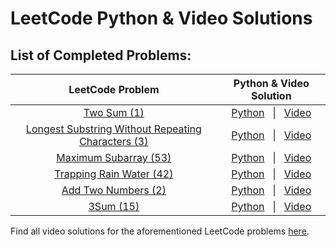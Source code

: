 # LeetCode Python & Video Solutions
## List of Completed Problems:
| LeetCode Problem | Python & Video Solution |
| :--------: | :-------: |
| [Two Sum (1)](https://leetcode.com/problems/two-sum/) | [Python](https://github.com/HarisK03/leetcode-solutions/blob/2b77c375411913ac54c4452b8c01c4af84e53ad1/two_sum.py) &nbsp; &#124; &nbsp; [Video](https://www.youtube.com/watch?v=9mkQmK_GOx0) |
| [Longest Substring Without Repeating Characters (3)](https://leetcode.com/problems/longest-substring-without-repeating-characters/) | [Python](https://github.com/HarisK03/leetcode-solutions/blob/2b77c375411913ac54c4452b8c01c4af84e53ad1/longest_substring_without_repeating_characters.py) &nbsp; &#124; &nbsp; [Video](https://www.youtube.com/watch?v=VP4gPDmfGyM) |
| [Maximum Subarray (53)](https://leetcode.com/problems/maximum-subarray/) | [Python](https://github.com/HarisK03/leetcode-solutions/blob/2b77c375411913ac54c4452b8c01c4af84e53ad1/maximum_subarray.py) &nbsp; &#124; &nbsp; [Video](https://www.youtube.com/watch?v=tCtOojn-k08) |
| [Trapping Rain Water (42)](https://leetcode.com/problems/trapping-rain-water/) | [Python](https://github.com/HarisK03/leetcode-solutions/blob/2b77c375411913ac54c4452b8c01c4af84e53ad1/trapping_rainwater.py) &nbsp; &#124; &nbsp; [Video](https://www.youtube.com/watch?v=VfSvo69Oxd4) |
| [Add Two Numbers (2)](https://leetcode.com/problems/add-two-numbers/) | [Python](https://github.com/HarisK03/leetcode-solutions/blob/2b77c375411913ac54c4452b8c01c4af84e53ad1/add_two_numbers.py) &nbsp; &#124; &nbsp; [Video](https://www.youtube.com/watch?v=s2_8re0tG_8) |
| [3Sum (15)](https://leetcode.com/problems/3sum/) | [Python](https://github.com/HarisK03/leetcode-solutions/blob/2b77c375411913ac54c4452b8c01c4af84e53ad1/3sum.py) &nbsp; &#124; &nbsp; [Video](https://www.youtube.com/watch?v=JBUDTXXaBh0) |

Find all video solutions for the aforementioned LeetCode problems [here](https://www.youtube.com/playlist?list=PLpwFug7yBsWCwIr2OvwPgr_1DuCSFmJzy).
